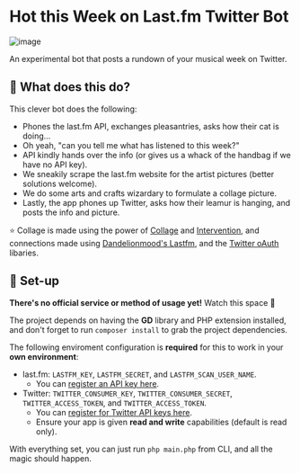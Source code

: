 # Hot this Week on Last.fm Twitter Bot
![image](https://user-images.githubusercontent.com/11209477/140100977-282622a4-13cd-48c1-bdd6-8dc0fe5d2731.png)

An experimental bot that posts a rundown of your musical week on Twitter.

## 🤔 What does this do?
This clever bot does the following:
* Phones the last.fm API, exchanges pleasantries, asks how their cat is doing...
* Oh yeah, "can you tell me what <user> has listened to this week?"
* API kindly hands over the info (or gives us a whack of the handbag if we have no API key).
* We sneakily scrape the last.fm website for the artist pictures (better solutions welcome).
* We do some arts and crafts wizardary to formulate a collage picture.
* Lastly, the app phones up Twitter, asks how their leamur is hanging, and posts the info and picture.

⭐ Collage is made using the power of [Collage][tzsk/collage] and [Intervention][intervention], and connections made using [Dandelionmood's Lastfm][dandelionmood/lastfm], and the [Twitter oAuth][abraham/twitteroauth] libaries.

## 🚀 Set-up
**There's no official service or method of usage yet!** Watch this space 👀

The project depends on having the **GD** library and PHP extension installed, and don't forget to run `composer install` to grab the project dependencies.

The following enviroment configuration is **required** for this to work in your **own environment**:

* last.fm: `LASTFM_KEY`, `LASTFM_SECRET`, and `LASTFM_SCAN_USER_NAME`.
  * You can [register an API key here](https://www.last.fm/api/account/create).
* Twitter: `TWITTER_CONSUMER_KEY`, `TWITTER_CONSUMER_SECRET`, `TWITTER_ACCESS_TOKEN`, and `TWITTER_ACCESS_TOKEN`.
  * You can [register for Twitter API keys here](https://developer.twitter.com/en/portal/dashboard).
  * Ensure your app is given **read and write** capabilities (default is read only).

With everything set, you can just run `php main.php` from CLI, and all the magic should happen.

[dandelionmood/lastfm]: https://github.com/dandelionmood/php-lastfm
[abraham/twitteroauth]: https://twitteroauth.com/
[tzsk/collage]: https://github.com/tzsk/collage
[intervention]: http://image.intervention.io/